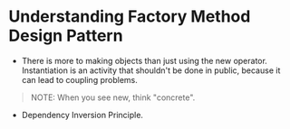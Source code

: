 # Understanding Factory Method Design Pattern

- There is more to making objects than just using the new operator. Instantiation is an activity that shouldn't be done in public, because it can lead to coupling problems.

> NOTE: When you see new, think "concrete".

- Dependency Inversion Principle.
